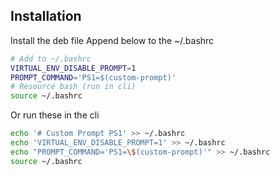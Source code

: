 
## Installation

Install the deb file
Append below to the ~/.bashrc
```bash
# Add to ~/.bashrc
VIRTUAL_ENV_DISABLE_PROMPT=1
PROMPT_COMMAND='PS1=$(custom-prompt)'
# Resource bash (run in cli)
source ~/.bashrc
```

Or run these in the cli

```bash
echo '# Custom Prompt PS1' >> ~/.bashrc
echo 'VIRTUAL_ENV_DISABLE_PROMPT=1' >> ~/.bashrc
echo "PROMPT_COMMAND='PS1=\$(custom-prompt)'" >> ~/.bashrc
source ~/.bashrc
```
